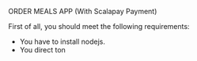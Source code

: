 ORDER MEALS APP (With Scalapay Payment)

First of all, you should meet the following requirements:
* You have to install nodejs.
* You direct ton


